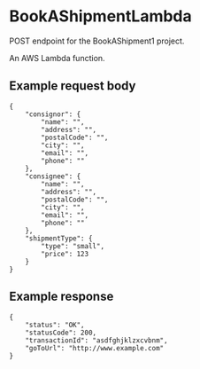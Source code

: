 # BookAShipmentLambda

POST endpoint for the BookAShipment1 project.

An AWS Lambda function.

## Example request body

```
{
    "consignor": {
        "name": "",
        "address": "",
        "postalCode": "",
        "city": "",
        "email": "",
        "phone": ""
    },
    "consignee": {
        "name": "",
        "address": "",
        "postalCode": "",
        "city": "",
        "email": "",
        "phone": ""
    },
    "shipmentType": {
        "type": "small",
        "price": 123
    }
}
```

## Example response

```
{
	"status": "OK",
	"statusCode": 200,
	"transactionId": "asdfghjklzxcvbnm",
	"goToUrl": "http://www.example.com"
}
```
